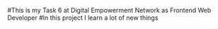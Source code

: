 #This is my Task 6 at Digital Empowerment Network as Frontend Web Developer
#In this project I learn a lot of new things
